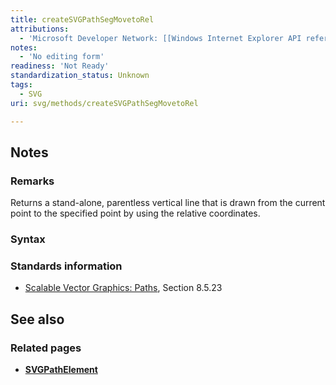 ```yaml
---
title: createSVGPathSegMovetoRel
attributions:
  - 'Microsoft Developer Network: [[Windows Internet Explorer API reference](http://msdn.microsoft.com/en-us/library/ie/hh828809%28v=vs.85%29.aspx) Article]'
notes:
  - 'No editing form'
readiness: 'Not Ready'
standardization_status: Unknown
tags:
  - SVG
uri: svg/methods/createSVGPathSegMovetoRel

---
```

## Notes

### Remarks

Returns a stand-alone, parentless vertical line that is drawn from the current point to the specified point by using the relative coordinates.

### Syntax

### Standards information

-   [Scalable Vector Graphics: Paths](http://go.microsoft.com/fwlink/p/?linkid=204736), Section 8.5.23

## See also

### Related pages

-   [**SVGPathElement**](/svg/elements/path)
